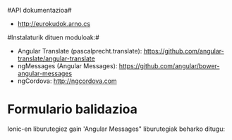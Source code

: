 #API dokumentazioa#

* http://eurokudok.arno.cs

#Instalaturik dituen moduloak:#

* Angular Translate (pascalprecht.translate): https://github.com/angular-translate/angular-translate
* ngMessages (Angular Messages): https://github.com/angular/bower-angular-messages
* ngCordova: http://ngcordova.com

# Formulario balidazioa #

Ionic-en liburutegiez gain 'Angular Messages" liburutegiak beharko ditugu:

